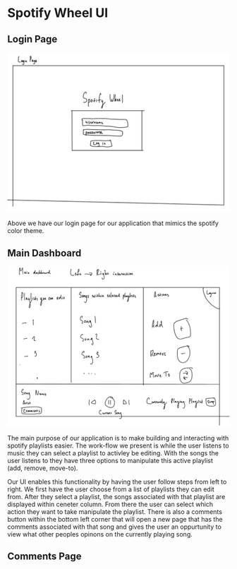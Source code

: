 

# Spotify Wheel UI 



## Login Page
![Login Wireframe](assets/login_wf.jpeg "Login Wireframe")

Above we have our login page for our application that mimics the spotify color theme.



## Main Dashboard
![Main Dashboard WireFrame](assets/main_wf.jpeg "Main Dashboard Wireframe")

The main purpose of our application is to make building and interacting with spotify playlists easier. The work-flow we present is while the user listens to music they can select a playlist to activley be editing. With the songs the user listens to they have three options to
manipulate this active playlist (add, remove, move-to). 

Our UI enables this functionality by having the user follow steps from left to right. We first have the user choose from a list of playlists
they can edit from. After they select a playlist, the songs associated with that playlist are displayed within ceneter column. From there 
the user can select which action they want to take manipulate the playlist. There is also a comments button within the bottom left corner that will open a new page that has the comments associated with that song and gives the user an oppurtunity to view what other peoples opinons on the currently playing song.



## Comments Page
